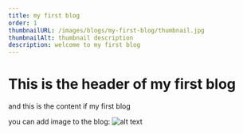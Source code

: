 ```yaml
---
title: my first blog
order: 1
thumbnailURL: /images/blogs/my-first-blog/thumbnail.jpg
thumbnailAlt: thumbnail description
description: welcome to my first blog
---
```


# This is the header of my first blog

and this is the content if my first blog

you can add image to the blog: ![alt text](/images/blogs/my-first-blog/thumbnail.jpg)
